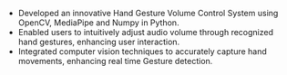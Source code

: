 - Developed an innovative Hand Gesture Volume Control System using OpenCV, MediaPipe and Numpy in 
Python.
- Enabled users to intuitively adjust audio volume through recognized hand gestures, enhancing user interaction.
- Integrated computer vision techniques to accurately capture hand movements, enhancing real time Gesture detection.
